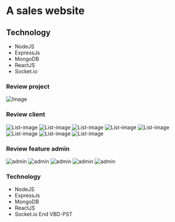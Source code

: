 # A sales website

## Technology
- NodeJS
- ExpressJs
- MongoDB
- ReactJS
- Socket.io

### Review project
![Image](https://scontent.xx.fbcdn.net/v/t1.15752-9/313991789_1797430483946637_8314107839456754135_n.png?stp=dst-png_p403x403&_nc_cat=111&ccb=1-7&_nc_sid=aee45a&_nc_ohc=i62hY2qxWcQAX9GQmC_&_nc_ad=z-m&_nc_cid=0&_nc_ht=scontent.xx&oh=03_AdQQdKliyqcMSj128qteysxSNygjX7feogPu8wzSSbRsoQ&oe=63B0EB1E)


### Review client
![List-image](https://scontent.fsgn2-6.fna.fbcdn.net/v/t1.15752-9/317383166_460776679329652_6943704946002406434_n.png?_nc_cat=111&ccb=1-7&_nc_sid=ae9488&_nc_ohc=VD9f9ACm8QMAX9mnjTv&tn=-V0KZvm_ujR3Ha61&_nc_ht=scontent.fsgn2-6.fna&oh=03_AdRnFmLPnPpf32aZZULN2fUK0fE3cAFZ0ofCu675qiT_fg&oe=63B0F2F8)
![List-image](https://scontent.fsgn2-6.fna.fbcdn.net/v/t1.15752-9/315146379_867462277616319_4323219714230997908_n.png?_nc_cat=110&ccb=1-7&_nc_sid=ae9488&_nc_ohc=UfKtM8niVMwAX-JLyJM&_nc_ht=scontent.fsgn2-6.fna&oh=03_AdT8osDx8vh5rpnijYYvoiIPdIJm7PRqd2-tbYSIayahGw&oe=63B0E2DA)
![List-image](https://scontent.fsgn2-6.fna.fbcdn.net/v/t1.15752-9/316687673_676815877280667_2017105845787770332_n.png?_nc_cat=110&ccb=1-7&_nc_sid=ae9488&_nc_ohc=xIkV-2BHlmYAX881Cra&_nc_ht=scontent.fsgn2-6.fna&oh=03_AdSbYd7LLt2ileL713HBfb0hTn15go_XcnjB5-HAc4mD3g&oe=63B0F520)
![List-image](https://scontent.fsgn2-1.fna.fbcdn.net/v/t1.15752-9/315521035_815294439527403_2594942370269602884_n.png?_nc_cat=105&ccb=1-7&_nc_sid=ae9488&_nc_ohc=LHrMr3fzuy8AX8mOx4G&tn=-V0KZvm_ujR3Ha61&_nc_ht=scontent.fsgn2-1.fna&oh=03_AdR8swCQoQNHRFn-XvxRhp2GJ3ttzZUlmQsRqk8xrX9eLw&oe=63B0F0F3)
![List-image](https://scontent.fsgn2-4.fna.fbcdn.net/v/t1.15752-9/317693823_5830824466976499_7922472853306449134_n.png?_nc_cat=109&ccb=1-7&_nc_sid=ae9488&_nc_ohc=Ep5sWsAVsS0AX9P6bvO&_nc_ht=scontent.fsgn2-4.fna&oh=03_AdSLmwmgaQayvIPjZPxuP3J7C3BzM4LQpquhBBwM7hqbbg&oe=63B0E073)
![List-image](https://scontent.fsgn2-4.fna.fbcdn.net/v/t1.15752-9/314473407_473648258232013_1966235764063218510_n.png?_nc_cat=109&ccb=1-7&_nc_sid=ae9488&_nc_ohc=lwLOaMAuGYwAX_Z-1O4&_nc_ht=scontent.fsgn2-4.fna&oh=03_AdRRwfDnNHcMJYaK3WYWRxS5P_i_D9PRXFMGB9o7rF8-7g&oe=63B10107)
![List-image](https://scontent.fsgn2-8.fna.fbcdn.net/v/t1.15752-9/316988244_1240414616831535_2444025059630117267_n.png?_nc_cat=102&ccb=1-7&_nc_sid=ae9488&_nc_ohc=M_T3SpQj34gAX95HAS3&_nc_ht=scontent.fsgn2-8.fna&oh=03_AdQfsrxHCauaJGRXqxhtWbGduJ1TqcW2SvJEyTJJHRVVNg&oe=63B10D74)
![List-image](https://scontent.fsgn2-2.fna.fbcdn.net/v/t1.15752-9/316037296_448713150758151_2785707853733670650_n.png?_nc_cat=103&ccb=1-7&_nc_sid=ae9488&_nc_ohc=PiV5wX_4Ne4AX86Q5vj&_nc_ht=scontent.fsgn2-2.fna&oh=03_AdQSBukmF6fAkMr4LRkqDoCR5Jtm_H5jdYAkJZMwI_2wSA&oe=63B0E7C3)


### Review feature admin
![admin](https://scontent.fsgn2-6.fna.fbcdn.net/v/t1.15752-9/315887917_718932539574310_4123816171449945626_n.png?_nc_cat=110&ccb=1-7&_nc_sid=ae9488&_nc_ohc=l23Ru_5HkDIAX-wowM-&_nc_ht=scontent.fsgn2-6.fna&oh=03_AdTnoi_s6YLXx4CU-46GMspYyv7Zqs2a3n2RZK00vIhPIQ&oe=63B0E35E)
![admin](https://scontent.fsgn2-4.fna.fbcdn.net/v/t1.15752-9/313135769_694850808652481_2731084562474269487_n.png?_nc_cat=109&ccb=1-7&_nc_sid=ae9488&_nc_ohc=HHOTxqyHH4cAX9cV0Ew&_nc_ht=scontent.fsgn2-4.fna&oh=03_AdRlQZD3MGC52MLO6HCWs5uENY6_N8B5Ft2z5tXqVrfGTA&oe=63B10F6C)
![admin](https://scontent.fsgn2-6.fna.fbcdn.net/v/t1.15752-9/313202887_3849942671813423_8425358928626403500_n.png?_nc_cat=110&ccb=1-7&_nc_sid=ae9488&_nc_ohc=FNc5rYyNfAIAX9VW8e4&_nc_ht=scontent.fsgn2-6.fna&oh=03_AdR8HkIv49p7UWv5i2ZfvtXtq6HOugw_pVzBr9WqVykIsg&oe=63B103FC)
![admin](https://scontent.fsgn2-4.fna.fbcdn.net/v/t1.15752-9/315969743_847106856331725_9001080818414579770_n.png?_nc_cat=101&ccb=1-7&_nc_sid=ae9488&_nc_ohc=peozJ0bXBDgAX97wxoC&_nc_ht=scontent.fsgn2-4.fna&oh=03_AdSzpGVSHGV0llVBDPIdmkJg-LRRKs3xRvhpGghqNfxA9A&oe=63B0EDD8)
![admin](https://scontent.fsgn2-4.fna.fbcdn.net/v/t1.15752-9/312466791_880044706341406_3251097470613062423_n.png?_nc_cat=109&ccb=1-7&_nc_sid=ae9488&_nc_ohc=HgndYE1rRYAAX_Prggl&tn=-V0KZvm_ujR3Ha61&_nc_ht=scontent.fsgn2-4.fna&oh=03_AdRa6m2ny9ws88dWreABazmdj6ODAll7ZZ9YlwsCcOhPlg&oe=63B0F305)


### Technology
- NodeJS
- ExpressJs
- MongoDB
- ReactJS
- Socket.io
End
VBD-PST